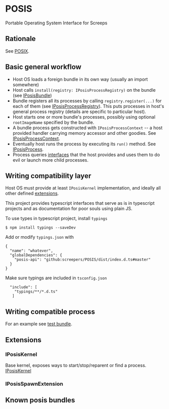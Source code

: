 # POSIS
Portable Operating System Interface for Screeps

## Rationale
See [POSIX](https://en.wikipedia.org/wiki/POSIX).

## Basic general workflow

- Host OS loads a foreign bundle in its own way (usually an import somewhere)
- Host calls `install(registry: IPosisProcessRegistry)` on the bundle (see [IPosisBundle](./src/core/IPosisBundle.d.ts))
- Bundle registers all its processes by calling `registry.register(...)` for each of them (see [IPosisProcessRegistry](./src/core/IPosisProcessRegistry.d.ts)). This puts processes in host's general process registry (details are specific to particular host).
- Host starts one or more bundle's processes, possibly using optional `rootImageName` specified by the bundle.
- A bundle process gets constructed with `IPosisProcessContext` -- a host provided handler carrying memory accessor and other goodies. See [IPosisProcessContext](./src/core/IPosisProcess.d.ts).
- Eventually host runs the process by executing its `run()` method. See [IPosisProcess](./src/core/IPosisProcess.d.ts).
- Process queries [interfaces](#extensions) that the host provides and uses them to do evil or launch more child processes.

## Writing compatibility layer

Host OS must provide at least `IPosisKernel` implementation, and ideally all other defined [extensions](#extensions).

This project provides typescript interfaces that serve as is in typescript projects and as documentation for poor souls using plain JS.

To use types in typescript project, install `typings`
```
$ npm install typings --saveDev
```
Add or modify `typings.json` with 
```
{
  "name": "whatever",
  "globalDependencies": {
    "posis-api": "github:screepers/POSIS/dist/index.d.ts#master"
  }
}
```

Make sure typings are included in `tsconfig.json`
```
  "include": [
    "typings/**/*.d.ts"
   ]
```

## Writing compatible process 

For an example see [test bundle](./examples/bundles/test.bundle.ts).

## Extensions
### IPosisKernel

Base kernel, exposes ways to start/stop/reparent or find a process. [IPosisKernel](./src/core/IPosisKernel.d.ts)

### IPosisSpawnExtension

## Known posis bundles
